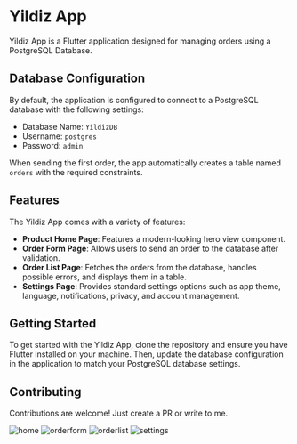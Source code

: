 # Yildiz App

Yildiz App is a Flutter application designed for managing orders using a PostgreSQL Database.

## Database Configuration

By default, the application is configured to connect to a PostgreSQL database with the following settings:

- Database Name: `YildizDB`
- Username: `postgres`
- Password: `admin`

When sending the first order, the app automatically creates a table named `orders` with the required constraints.

## Features

The Yildiz App comes with a variety of features:

- **Product Home Page**: Features a modern-looking hero view component.
- **Order Form Page**: Allows users to send an order to the database after validation.
- **Order List Page**: Fetches the orders from the database, handles possible errors, and displays them in a table.
- **Settings Page**: Provides standard settings options such as app theme, language, notifications, privacy, and account management.

## Getting Started

To get started with the Yildiz App, clone the repository and ensure you have Flutter installed on your machine. Then, update the database configuration in the application to match your PostgreSQL database settings.

## Contributing

Contributions are welcome! Just create a PR or write to me.


![home](https://github.com/mfatihy70/YildizApp/assets/60326832/0581f5bc-915b-479a-bb44-14a8e2f24b2e)
![orderform](https://github.com/mfatihy70/YildizApp/assets/60326832/3bf73fdc-07d8-43ba-b3a4-80809fd0f0e7)
![orderlist](https://github.com/mfatihy70/YildizApp/assets/60326832/795f52d6-9155-4435-bd3c-1bd3e8ba7654)
![settings](https://github.com/mfatihy70/YildizApp/assets/60326832/a98a9c60-1219-43ca-837c-a6ab92522cbb)
